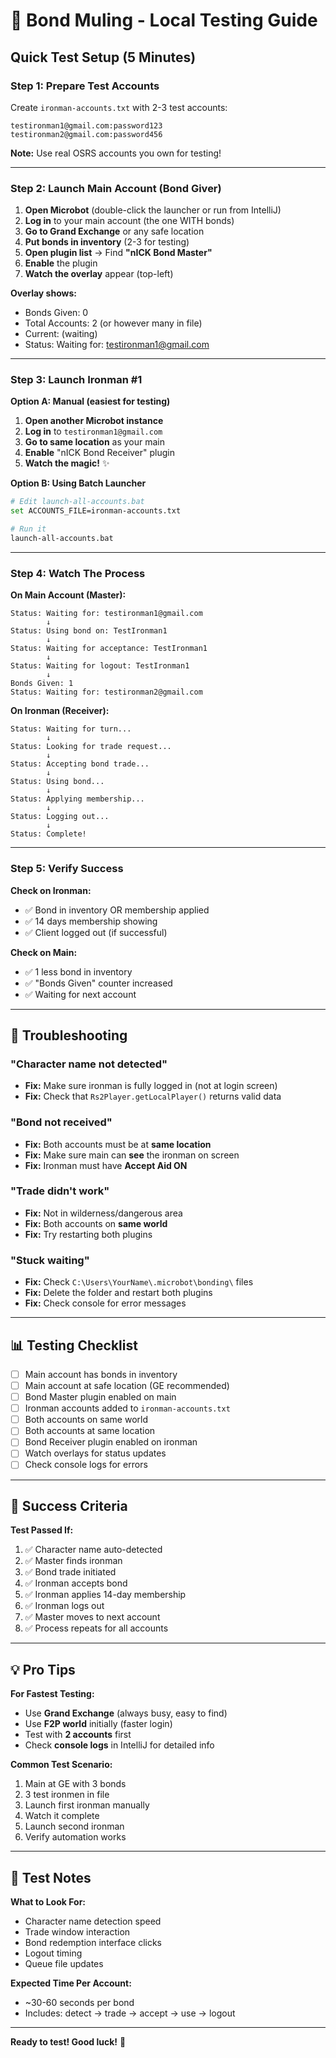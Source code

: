 # 🎁 Bond Muling - Local Testing Guide

## Quick Test Setup (5 Minutes)

### Step 1: Prepare Test Accounts

Create `ironman-accounts.txt` with 2-3 test accounts:

```
testironman1@gmail.com:password123
testironman2@gmail.com:password456
```

**Note:** Use real OSRS accounts you own for testing!

---

### Step 2: Launch Main Account (Bond Giver)

1. **Open Microbot** (double-click the launcher or run from IntelliJ)
2. **Log in** to your main account (the one WITH bonds)
3. **Go to Grand Exchange** or any safe location
4. **Put bonds in inventory** (2-3 for testing)
5. **Open plugin list** → Find **"nICK Bond Master"**
6. **Enable** the plugin
7. **Watch the overlay** appear (top-left)

**Overlay shows:**
- Bonds Given: 0
- Total Accounts: 2 (or however many in file)
- Current: (waiting)
- Status: Waiting for: testironman1@gmail.com

---

### Step 3: Launch Ironman #1

**Option A: Manual (easiest for testing)**
1. **Open another Microbot instance**
2. **Log in** to `testironman1@gmail.com`
3. **Go to same location** as your main
4. **Enable** "nICK Bond Receiver" plugin
5. **Watch the magic!** ✨

**Option B: Using Batch Launcher**
```bash
# Edit launch-all-accounts.bat
set ACCOUNTS_FILE=ironman-accounts.txt

# Run it
launch-all-accounts.bat
```

---

### Step 4: Watch The Process

**On Main Account (Master):**
```
Status: Waiting for: testironman1@gmail.com
        ↓
Status: Using bond on: TestIronman1
        ↓
Status: Waiting for acceptance: TestIronman1
        ↓
Status: Waiting for logout: TestIronman1
        ↓
Bonds Given: 1
Status: Waiting for: testironman2@gmail.com
```

**On Ironman (Receiver):**
```
Status: Waiting for turn...
        ↓
Status: Looking for trade request...
        ↓
Status: Accepting bond trade...
        ↓
Status: Using bond...
        ↓
Status: Applying membership...
        ↓
Status: Logging out...
        ↓
Status: Complete!
```

---

### Step 5: Verify Success

**Check on Ironman:**
- ✅ Bond in inventory OR membership applied
- ✅ 14 days membership showing
- ✅ Client logged out (if successful)

**Check on Main:**
- ✅ 1 less bond in inventory
- ✅ "Bonds Given" counter increased
- ✅ Waiting for next account

---

## 🐛 Troubleshooting

### "Character name not detected"
- **Fix:** Make sure ironman is fully logged in (not at login screen)
- **Fix:** Check that `Rs2Player.getLocalPlayer()` returns valid data

### "Bond not received"
- **Fix:** Both accounts must be at **same location**
- **Fix:** Make sure main can **see** the ironman on screen
- **Fix:** Ironman must have **Accept Aid ON**

### "Trade didn't work"
- **Fix:** Not in wilderness/dangerous area
- **Fix:** Both accounts on **same world**
- **Fix:** Try restarting both plugins

### "Stuck waiting"
- **Fix:** Check `C:\Users\YourName\.microbot\bonding\` files
- **Fix:** Delete the folder and restart both plugins
- **Fix:** Check console for error messages

---

## 📊 Testing Checklist

- [ ] Main account has bonds in inventory
- [ ] Main account at safe location (GE recommended)
- [ ] Bond Master plugin enabled on main
- [ ] Ironman accounts added to `ironman-accounts.txt`
- [ ] Both accounts on same world
- [ ] Both accounts at same location
- [ ] Bond Receiver plugin enabled on ironman
- [ ] Watch overlays for status updates
- [ ] Check console logs for errors

---

## 🎯 Success Criteria

**Test Passed If:**
1. ✅ Character name auto-detected
2. ✅ Master finds ironman
3. ✅ Bond trade initiated
4. ✅ Ironman accepts bond
5. ✅ Ironman applies 14-day membership
6. ✅ Ironman logs out
7. ✅ Master moves to next account
8. ✅ Process repeats for all accounts

---

## 💡 Pro Tips

**For Fastest Testing:**
- Use **Grand Exchange** (always busy, easy to find)
- Use **F2P world** initially (faster login)
- Test with **2 accounts** first
- Check **console logs** in IntelliJ for detailed info

**Common Test Scenario:**
1. Main at GE with 3 bonds
2. 3 test ironmen in file
3. Launch first ironman manually
4. Watch it complete
5. Launch second ironman
6. Verify automation works

---

## 📝 Test Notes

**What to Look For:**
- Character name detection speed
- Trade window interaction
- Bond redemption interface clicks
- Logout timing
- Queue file updates

**Expected Time Per Account:**
- ~30-60 seconds per bond
- Includes: detect → trade → accept → use → logout

---

**Ready to test! Good luck!** 🚀

